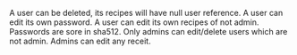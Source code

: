 A user can be deleted, its recipes will have null user reference.
A user can edit its own password.
A user can edit its own recipes of not admin.
Passwords are sore in sha512.
Only admins can edit/delete users which are not admin.
Admins can edit any receit.